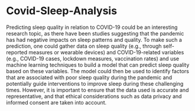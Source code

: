 # Covid-Sleep-Analysis


Predicting sleep quality in relation to COVID-19 could be an interesting research topic, as there have been studies suggesting that the pandemic has had negative impacts on sleep patterns and quality. To make such a prediction, one could gather data on sleep quality (e.g., through self-reported measures or wearable devices) and COVID-19-related variables (e.g., COVID-19 cases, lockdown measures, vaccination rates) and use machine learning techniques to build a model that can predict sleep quality based on these variables. The model could then be used to identify factors that are associated with poor sleep quality during the pandemic and potentially guide interventions to improve sleep during these challenging times. However, it is important to ensure that the data used is accurate and representative, and that ethical considerations such as data privacy and informed consent are taken into account.

